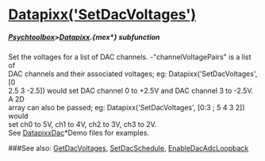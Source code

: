 # [Datapixx('SetDacVoltages')](Datapixx-SetDacVoltages) 
##### [Psychtoolbox](Psychtoolbox)>[Datapixx](Datapixx).{mex*} subfunction


Set the voltages for a list of DAC channels. -"channelVoltagePairs" is a list of  
DAC channels and their associated voltages; eg: Datapixx('SetDacVoltages', [0  
2.5 3 -2.5]) would set DAC channel 0 to +2.5V and DAC channel 3 to -2.5V. A 2D  
array can also be passed; eg: Datapixx('SetDacVoltages', [0:3 ; 5 4 3 2]) would  
set ch0 to 5V, ch1 to 4V, ch2 to 3V, ch3 to 2V.  
See [DatapixxDac](DatapixxDac)\*Demo files for examples.  
  


###See also:
[GetDacVoltages](Datapixx-GetDacVoltages), [SetDacSchedule](Datapixx-SetDacSchedule), [EnableDacAdcLoopback](Datapixx-EnableDacAdcLoopback)
